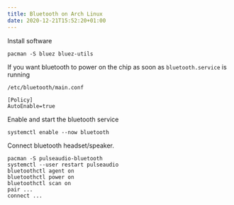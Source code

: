```yaml
---
title: Bluetooth on Arch Linux
date: 2020-12-21T15:52:20+01:00
---
```


Install software

	pacman -S bluez bluez-utils


If you want bluetooth to power on the chip as soon as `bluetooth.service` is
running

	/etc/bluetooth/main.conf

	[Policy]
	AutoEnable=true


Enable and start the bluetooth service

	systemctl enable --now bluetooth


Connect bluetooth headset/speaker.


	pacman -S pulseaudio-bluetooth
	systemctl --user restart pulseaudio
	bluetoothctl agent on
	bluetoothctl power on
	bluetoothctl scan on
	pair ...
	connect ...
